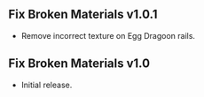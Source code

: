 ## Fix Broken Materials v1.0.1
- Remove incorrect texture on Egg Dragoon rails.

## Fix Broken Materials v1.0
- Initial release.
